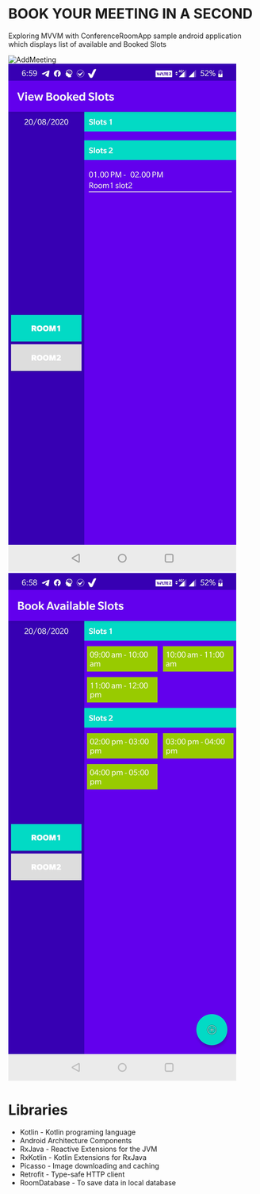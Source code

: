 # BOOK YOUR MEETING IN A SECOND
Exploring MVVM with ConferenceRoomApp  sample android application which displays list of available and Booked Slots

![AddMeeting](/image/addMeeting.png) ![ViewMeeting](/image/bookedSlots.jpg) ![BookMeeting](/image/slots.jpg)

# Libraries
- Kotlin - Kotlin programing language
- Android Architecture Components
- RxJava - Reactive Extensions for the JVM
- RxKotlin - Kotlin Extensions for RxJava
- Picasso - Image downloading and caching
- Retrofit - Type-safe HTTP client
- RoomDatabase - To save data in local database
